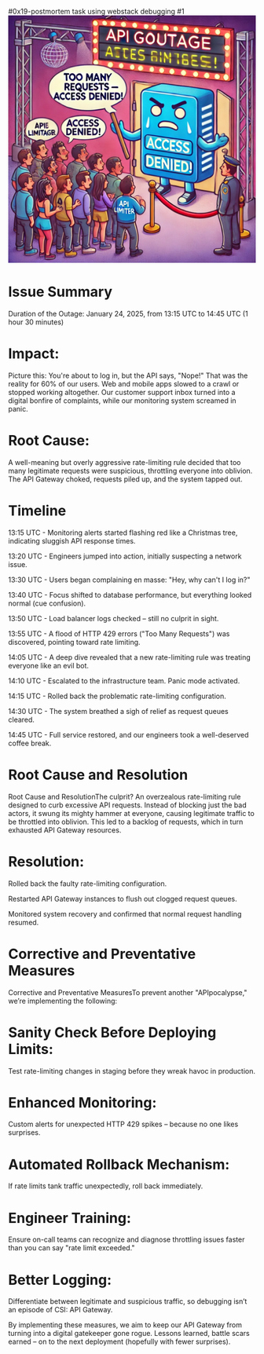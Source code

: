 #0x19-postmortem task using webstack debugging #1
![Technical Issue Resolution](./API_outage_image.webp)

# Issue Summary
Duration of the Outage: January 24, 2025, from 13:15 UTC to 14:45 UTC (1 hour 30 minutes)

# Impact:
Picture this: You're about to log in, but the API says, "Nope!" That was the reality for 60% of our users. Web and mobile apps slowed to a crawl or stopped working altogether. Our customer support inbox turned into a digital bonfire of complaints, while our monitoring system screamed in panic.

# Root Cause:
A well-meaning but overly aggressive rate-limiting rule decided that too many legitimate requests were suspicious, throttling everyone into oblivion. The API Gateway choked, requests piled up, and the system tapped out.

# Timeline

13:15 UTC - Monitoring alerts started flashing red like a Christmas tree, indicating sluggish API response times.

13:20 UTC - Engineers jumped into action, initially suspecting a network issue.

13:30 UTC - Users began complaining en masse: "Hey, why can't I log in?"

13:40 UTC - Focus shifted to database performance, but everything looked normal (cue confusion).

13:50 UTC - Load balancer logs checked – still no culprit in sight.

13:55 UTC - A flood of HTTP 429 errors ("Too Many Requests") was discovered, pointing toward rate limiting.

14:05 UTC - A deep dive revealed that a new rate-limiting rule was treating everyone like an evil bot.

14:10 UTC - Escalated to the infrastructure team. Panic mode activated.

14:15 UTC - Rolled back the problematic rate-limiting configuration.

14:30 UTC - The system breathed a sigh of relief as request queues cleared.

14:45 UTC - Full service restored, and our engineers took a well-deserved coffee break.

# Root Cause and Resolution

Root Cause and ResolutionThe culprit? An overzealous rate-limiting rule designed to curb excessive API requests. Instead of blocking just the bad actors, it swung its mighty hammer at everyone, causing legitimate traffic to be throttled into oblivion. This led to a backlog of requests, which in turn exhausted API Gateway resources.

# Resolution:

Rolled back the faulty rate-limiting configuration.

Restarted API Gateway instances to flush out clogged request queues.

Monitored system recovery and confirmed that normal request handling resumed.

# Corrective and Preventative Measures

Corrective and Preventative MeasuresTo prevent another "APIpocalypse," we’re implementing the following:

# Sanity Check Before Deploying Limits: 
Test rate-limiting changes in staging before they wreak havoc in production.

# Enhanced Monitoring: 
Custom alerts for unexpected HTTP 429 spikes – because no one likes surprises.

# Automated Rollback Mechanism: 
If rate limits tank traffic unexpectedly, roll back immediately.

# Engineer Training: 
Ensure on-call teams can recognize and diagnose throttling issues faster than you can say "rate limit exceeded."

# Better Logging: 
Differentiate between legitimate and suspicious traffic, so debugging isn’t an episode of CSI: API Gateway.

By implementing these measures, we aim to keep our API Gateway from turning into a digital gatekeeper gone rogue. Lessons learned, battle scars earned – on to the next deployment (hopefully with fewer surprises).

